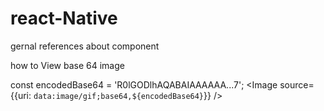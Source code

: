 # react-Native
gernal references about component


how to View base 64 image

const encodedBase64 = 'R0lGODlhAQABAIAAAAAA...7';
<Image source={{uri: `data:image/gif;base64,${encodedBase64}`}} />
